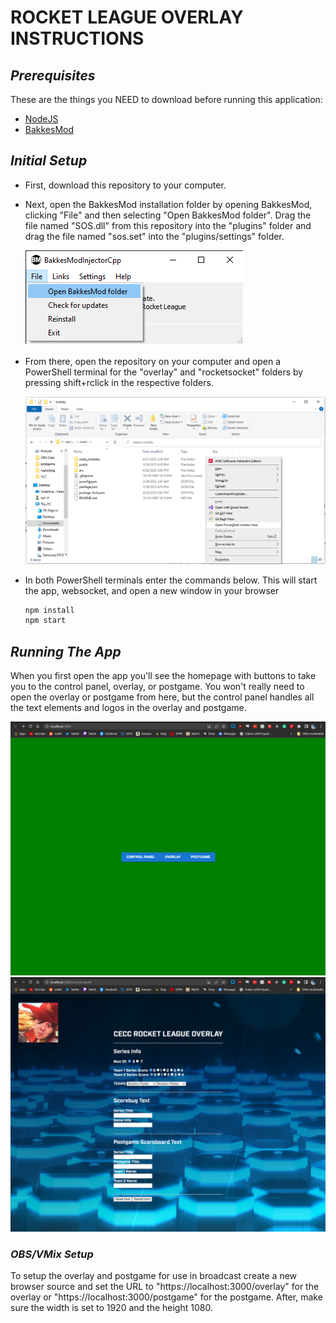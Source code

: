 # ROCKET LEAGUE OVERLAY INSTRUCTIONS
## _Prerequisites_
These are the things you NEED to download before running this application:
- [NodeJS]("https://nodejs.org/en/download")
- [BakkesMod]("https://bakkesplugins.com/")

## _Initial Setup_
- First, download this repository to your computer.
- Next, open the BakkesMod installation folder by opening BakkesMod, clicking "File" and then selecting "Open BakkesMod folder". Drag the file named "SOS.dll" from this repository into the "plugins" folder and drag the file named "sos.set" into the "plugins/settings" folder.

    <img title="a title" alt="Alt text" src="/imgs/rl-guide-1.png" /> 
    
- From there, open the repository on your computer and open a PowerShell terminal for the "overlay" and "rocketsocket" folders by pressing shift+rclick in the respective folders.

    <img title="a title" alt="Alt text" src="/imgs/rl-guide-2.png" />

- In both PowerShell terminals enter the commands below. This will start the app, websocket, and open a new window in your browser
    ```sh
    npm install
    npm start
    ```

## _Running The App_
When you first open the app you'll see the homepage with buttons to take you to the control panel, overlay, or postgame. You won't really need to open the overlay or postgame from here, but the control panel handles all the text elements and logos in the overlay and postgame.

<img title="a title" alt="Alt text" src="/imgs/rl-guide-3.png" />
<img title="a title" alt="Alt text" src="/imgs/rl-guide-4.png" />

### _OBS/VMix Setup_
To setup the overlay and postgame for use in broadcast create a new browser source and set the URL to "https://localhost:3000/overlay" for the overlay or "https://localhost:3000/postgame" for the postgame. After, make sure the width is set to 1920 and the height 1080.

